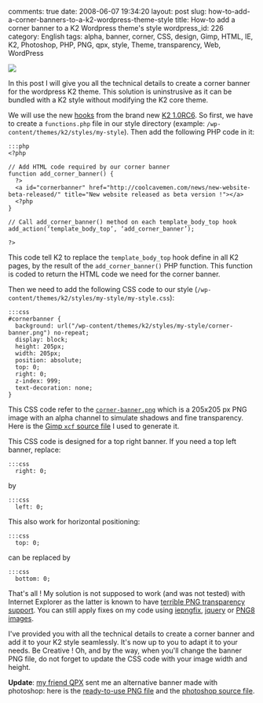 comments: true
date: 2008-06-07 19:34:20
layout: post
slug: how-to-add-a-corner-banners-to-a-k2-wordpress-theme-style
title: How-to add a corner banner to a K2 Wordpress theme's style
wordpress_id: 226
category: English
tags: alpha, banner, corner, CSS, design, Gimp, HTML, IE, K2, Photoshop, PHP, PNG, qpx, style, Theme, transparency, Web, WordPress

![](http://kevin.deldycke.com/wp-content/uploads/2008/06/beta-version-illustration-150x150.png)

In this post I will give you all the technical details to create a corner banner for the wordpress K2 theme. This solution is uninstrusive as it can be bundled with a K2 style without modifying the K2 core theme.

We will use the new [hooks](http://code.google.com/p/kaytwo/wiki/K2CSSandCustomCSS#PHP) from the brand new [K2 1.0RC6](http://getk2.com/2008/04/k2-release-candidate-6-released/). So first, we have to create a `functions.php` file in our style directory (example: `/wp-content/themes/k2/styles/my-style`). Then add the following PHP code in it:

    
    :::php
    <?php
    
    // Add HTML code required by our corner banner
    function add_corner_banner() {
      ?>
      <a id="cornerbanner" href="http://coolcavemen.com/news/new-website-beta-released/" title="New website released as beta version !"></a>
      <?php
    }
    
    // Call add_corner_banner() method on each template_body_top hook
    add_action(‘template_body_top’, ‘add_corner_banner’);
    
    ?>
    



This code tell K2 to replace the `template_body_top` hook define in all K2 pages, by the result of the `add_corner_banner()` PHP function. This function is coded to return the HTML code we need for the corner banner.

Then we need to add the following CSS code to our style (`/wp-content/themes/k2/styles/my-style/my-style.css`):

    
    :::css
    #cornerbanner {
      background: url("/wp-content/themes/k2/styles/my-style/corner-banner.png") no-repeat;
      display: block;
      height: 205px;
      width: 205px;
      position: absolute;
      top: 0;
      right: 0;
      z-index: 999;
      text-decoration: none;
    }
    



This CSS code refer to the [`corner-banner.png`](http://kevin.deldycke.com/wp-content/uploads/2008/06/corner-banner.png) which is a 205x205 px PNG image with an alpha channel to simulate shadows and fine transparency. Here is the [Gimp `xcf` source file](http://kevin.deldycke.com/wp-content/uploads/2008/06/corner-banner.xcf) I used to generate it.

This CSS code is designed for a top right banner. If you need a top left banner, replace:

    
    :::css
      right: 0;
    


by

    
    :::css
      left: 0;
    



This also work for horizontal positioning:

    
    :::css
      top: 0;
    


can be replaced by

    
    :::css
      bottom: 0;
    



That's all ! My solution is not supposed to work (and was not tested) with Internet Explorer as the latter is known to have [terrible PNG transparency support](http://en.wikipedia.org/wiki/Portable_Network_Graphics#Web_browser_support_for_PNG). You can still apply fixes on my code using [iepngfix](http://www.twinhelix.com/css/iepngfix/), [jquery](http://jquery.andreaseberhard.de/pngFix/) or [PNG8 images](http://www.sitepoint.com/blogs/2007/09/18/png8-the-clear-winner/).

I've provided you with all the technical details to create a corner banner and add it to your K2 style seamlessly. It's now up to you to adapt it to your needs. Be Creative ! Oh, and by the way, when you'll change the banner PNG file, do not forget to update the CSS code with your image width and height.

**Update**: [my friend QPX](http://qpx.coolcavemen.com) sent me an alternative banner made with photoshop: here is the [ready-to-use PNG file](http://kevin.deldycke.com/wp-content/uploads/2008/06/corner-banner-qpx.png) and the [photoshop source file](http://kevin.deldycke.com/wp-content/uploads/2008/06/corner-banner-qpx.psd).
